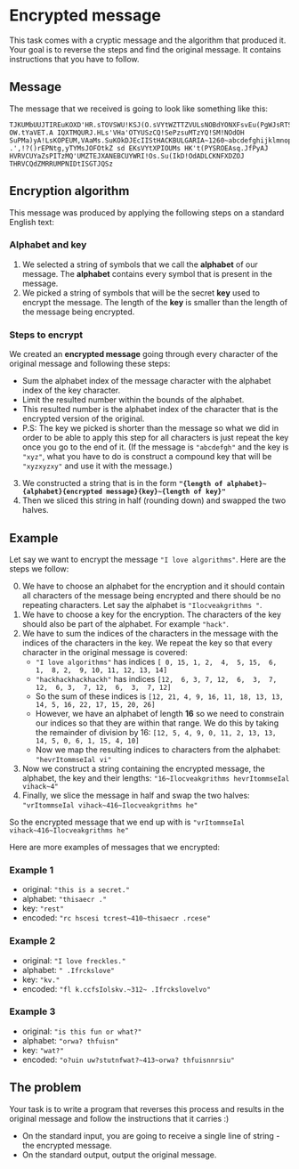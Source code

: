 # Encrypted message

This task comes with a cryptic message and the algorithm that produced it. Your goal is to reverse the steps and find the original message. It contains instructions that you have to follow.

## Message

The message that we received is going to look like something like this:

```
TJKUMbUUJTIREuKOXD'HR.sTOVSWU!KSJ(O.sVYtWZTTZVULsNOBdYONXFsvEu(PgWJsRTSVsYKOfDZOJSNVWu(IU!yAaMs?OW.tYaVET.A IQXTMQURJ.HLs'VHa'OTYUSzCQ!SePzsuMTzYQ!SM!NOdOH SuPMa)yA!LsKOPEUM,VAaMs.SuKOkDJEcIIStHACKBULGARIA~1260~abcdefghijklmnopqrstuvwxyzABCDEFGHIJKLMNOPQRSTUVWXYZ .',!?()rEPNtg,yTYMsJOFOtkZ sd EKsVYtXPIOUMs HK't(PYSROEAsq.JfPyAJ HVRVCUYaZsPITzMQ'UMZTEJXANEBCUYWRI!Os.Su(IkD!OdADLCKNFXDZOJ THRVCQdZMRRUMPNIDtISGTJQSz
```

## Encryption algorithm

This message was produced by applying the following steps on a standard English text:

### Alphabet and key

1. We selected a string of symbols that we call the **alphabet** of our message. The **alphabet** contains every symbol that is present in the message.
2. We picked a string of symbols that will be the secret **key** used to encrypt the message. The length of the **key** is smaller than the length of the message being encrypted.

### Steps to encrypt

We created an **encrypted message** going through every character of the original message and following these steps:

* Sum the alphabet index of the message character with the alphabet index of the key character.
* Limit the resulted number within the bounds of the alphabet.
* This resulted number is the alphabet index of the character that is the encrypted version of the original.
* P.S: The key we picked is shorter than the message so what we did in order to be able to apply this step for all characters is just repeat the key once you go to the end of it. (If the message is `"abcdefgh"` and the key is `"xyz"`, what you have to do is construct a compound key that will be `"xyzxyzxy"` and use it with the message.)
3. We constructed a string that is in the form **`"{length of alphabet}~{alphabet}{encrypted message}{key}~{length of key}"`**
4. Then we sliced this string in half (rounding down) and swapped the two halves.

## Example

Let say we want to encrypt the message `"I love algorithms"`. Here are the steps we follow:

0. We have to choose an alphabet for the encryption and it should contain all characters of the message being encrypted and there should be no repeating characters. Let say the alphabet is `"Ilocveakgrithms "`.
1. We have to choose a key for the encryption. The characters of the key should also be part of the alphabet. For example `"hack"`.
2. We have to sum the indices of the characters in the message with the indices of the characters in the key. We repeat the key so that every character in the original message is covered:
    * `"I love algorithms"` has indices `[ 0, 15, 1, 2,  4,  5, 15,  6,  1,  8, 2,  9, 10, 11, 12, 13, 14]`
    * `"hackhackhackhackh"` has indices `[12,  6, 3, 7, 12,  6,  3,  7, 12,  6, 3,  7, 12,  6,  3,  7, 12]`
    * So the sum of these indices is  `[12, 21, 4, 9, 16, 11, 18, 13, 13, 14, 5, 16, 22, 17, 15, 20, 26]`
    * However, we have an alphabet of length **16** so we need to constrain our indices so that they are within that range. We do this by taking the remainder of division by 16: `[12, 5, 4, 9, 0, 11, 2, 13, 13, 14, 5, 0, 6, 1, 15, 4, 10]`
    * Now we map the resulting indices to characters from the alphabet: `"hevrItommseIal vi"`
3. Now we construct a string containing the encrypted message, the alphabet, the key and their lengths: `"16~Ilocveakgrithms hevrItommseIal vihack~4"`
4. Finally, we slice the message in half and swap the two halves: `"vrItommseIal vihack~416~Ilocveakgrithms he"`

So the encrypted message that we end up with is `"vrItommseIal vihack~416~Ilocveakgrithms he"`

Here are more examples of messages that we encrypted:

### Example 1

* original: `"this is a secret."`
* alphabet: `"thisaecr ."`
* key: `"rest"`
* encoded: `"rc hscesi tcrest~410~thisaecr .rcese"`

### Example 2

* original: `"I love freckles."`
* alphabet: `" .Ifrckslove"`
* key: `"kv."`
* encoded: `"fl k.ccfsIolskv.~312~ .Ifrckslovelvo"`

### Example 3

* original: `"is this fun or what?"`
* alphabet: `"orwa? thfuisn"`
* key: `"wat?"`
* encoded: `"o?uin uw?stutnfwat?~413~orwa? thfuisnnrsiu"`

## The problem

Your task is to write a program that reverses this process and results in the original message and follow the instructions that it carries :)

* On the standard input, you are going to receive a single line of string - the encrypted message.
* On the standard output, output the original message.
